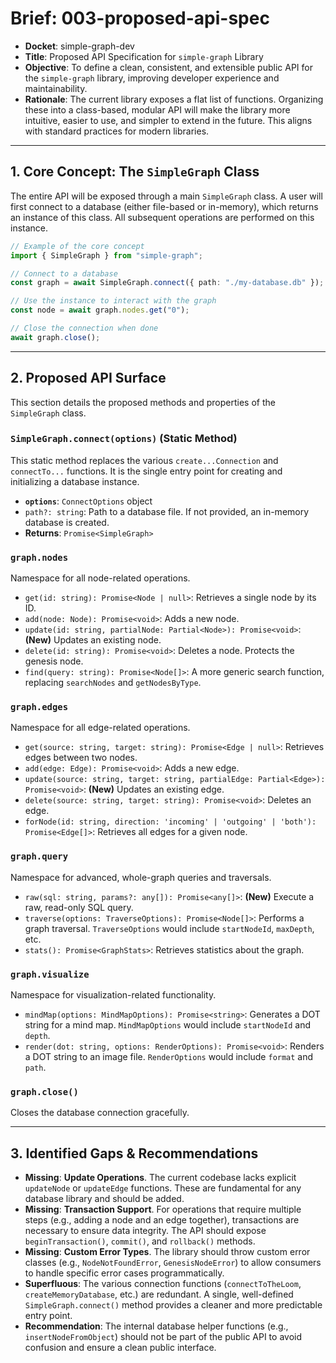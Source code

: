 # Brief: 003-proposed-api-spec

- **Docket**: simple-graph-dev
- **Title**: Proposed API Specification for `simple-graph` Library
- **Objective**: To define a clean, consistent, and extensible public API for the `simple-graph` library, improving developer experience and maintainability.
- **Rationale**: The current library exposes a flat list of functions. Organizing these into a class-based, modular API will make the library more intuitive, easier to use, and simpler to extend in the future. This aligns with standard practices for modern libraries.

---

## 1. Core Concept: The `SimpleGraph` Class

The entire API will be exposed through a main `SimpleGraph` class. A user will first connect to a database (either file-based or in-memory), which returns an instance of this class. All subsequent operations are performed on this instance.

```typescript
// Example of the core concept
import { SimpleGraph } from "simple-graph";

// Connect to a database
const graph = await SimpleGraph.connect({ path: "./my-database.db" });

// Use the instance to interact with the graph
const node = await graph.nodes.get("0");

// Close the connection when done
await graph.close();
```

---

## 2. Proposed API Surface

This section details the proposed methods and properties of the `SimpleGraph` class.

### `SimpleGraph.connect(options)` (Static Method)

This static method replaces the various `create...Connection` and `connectTo...` functions. It is the single entry point for creating and initializing a database instance.

- **`options`**: `ConnectOptions` object
- `path?: string`: Path to a database file. If not provided, an in-memory database is created.
- **Returns**: `Promise<SimpleGraph>`

### `graph.nodes`

Namespace for all node-related operations.

- `get(id: string): Promise<Node | null>`: Retrieves a single node by its ID.
- `add(node: Node): Promise<void>`: Adds a new node.
- `update(id: string, partialNode: Partial<Node>): Promise<void>`: **(New)** Updates an existing node.
- `delete(id: string): Promise<void>`: Deletes a node. Protects the genesis node.
- `find(query: string): Promise<Node[]>`: A more generic search function, replacing `searchNodes` and `getNodesByType`.

### `graph.edges`

Namespace for all edge-related operations.

- `get(source: string, target: string): Promise<Edge | null>`: Retrieves edges between two nodes.
- `add(edge: Edge): Promise<void>`: Adds a new edge.
- `update(source: string, target: string, partialEdge: Partial<Edge>): Promise<void>`: **(New)** Updates an existing edge.
- `delete(source: string, target: string): Promise<void>`: Deletes an edge.
- `forNode(id: string, direction: 'incoming' | 'outgoing' | 'both'): Promise<Edge[]>`: Retrieves all edges for a given node.

### `graph.query`

Namespace for advanced, whole-graph queries and traversals.

- `raw(sql: string, params?: any[]): Promise<any[]>`: **(New)** Execute a raw, read-only SQL query.
- `traverse(options: TraverseOptions): Promise<Node[]>`: Performs a graph traversal. `TraverseOptions` would include `startNodeId`, `maxDepth`, etc.
- `stats(): Promise<GraphStats>`: Retrieves statistics about the graph.

### `graph.visualize`

Namespace for visualization-related functionality.

- `mindMap(options: MindMapOptions): Promise<string>`: Generates a DOT string for a mind map. `MindMapOptions` would include `startNodeId` and `depth`.
- `render(dot: string, options: RenderOptions): Promise<void>`: Renders a DOT string to an image file. `RenderOptions` would include `format` and `path`.

### `graph.close()`

Closes the database connection gracefully.

---

## 3. Identified Gaps & Recommendations

- **Missing**: **Update Operations**. The current codebase lacks explicit `updateNode` or `updateEdge` functions. These are fundamental for any database library and should be added.
- **Missing**: **Transaction Support**. For operations that require multiple steps (e.g., adding a node and an edge together), transactions are necessary to ensure data integrity. The API should expose `beginTransaction()`, `commit()`, and `rollback()` methods.
- **Missing**: **Custom Error Types**. The library should throw custom error classes (e.g., `NodeNotFoundError`, `GenesisNodeError`) to allow consumers to handle specific error cases programmatically.
- **Superfluous**: The various connection functions (`connectToTheLoom`, `createMemoryDatabase`, etc.) are redundant. A single, well-defined `SimpleGraph.connect()` method provides a cleaner and more predictable entry point.
- **Recommendation**: The internal database helper functions (e.g., `insertNodeFromObject`) should not be part of the public API to avoid confusion and ensure a clean public interface.
